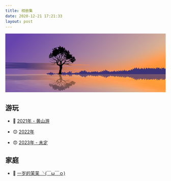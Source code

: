 ```yaml
---
title: 相册集
date: 2020-12-21 17:21:33 
layout: post
---
```


![cover](images/tree.png)

## 游玩

+ 🌄 [2021年 - 黄山游 ](/2023/02/26/photo/momo-1/)

+ 😊 [2022年](/2023/02/26/photo/momo-1/)

+ 😍 [2023年 - 未定](/2023/02/26/photo/momo-1/)


## 家庭
+ 👶 [一岁的茉茉 ╰(￣ω￣ｏ)](/2023/02/26/photo/momo-1/)
